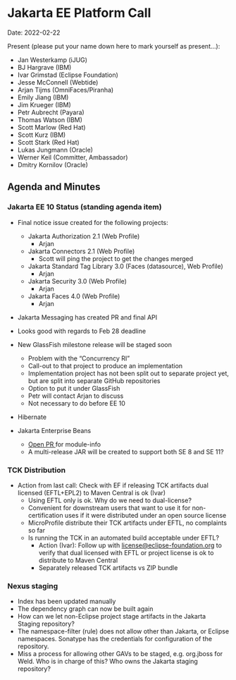 # Jakarta EE Platform Call

Date: 2022-02-22

Present (please put your name down here to mark yourself as present…):

* Jan Westerkamp (iJUG)
* BJ Hargrave (IBM)
* Ivar Grimstad (Eclipse Foundation)
* Jesse McConnell (Webtide)
* Arjan Tijms (OmniFaces/Piranha)
* Emily Jiang (IBM)
* Jim Krueger (IBM)
* Petr Aubrecht (Payara)
* Thomas Watson (IBM)
* Scott Marlow (Red Hat)
* Scott Kurz (IBM)
* Scott Stark (Red Hat)
* Lukas Jungmann (Oracle)
* Werner Keil (Committer, Ambassador)
* Dmitry Kornilov (Oracle)

## Agenda and Minutes

### Jakarta EE 10 Status (standing agenda item)

* Final notice issue created for the following projects:
    * Jakarta Authorization 2.1 (Web Profile)
        * Arjan
    * Jakarta Connectors 2.1 (Web Profile)
        * Scott will ping the project to get the changes merged
    * Jakarta Standard Tag Library 3.0 (Faces (datasource), Web Profile)
        * Arjan
    * Jakarta Security 3.0 (Web Profile)
        * Arjan
    * Jakarta Faces 4.0 (Web Profile)
        * Arjan

* Jakarta Messaging has created PR and final API

* Looks good with regards to Feb 28 deadline

* New GlassFish milestone release will be staged soon
    * Problem with the “Concurrency RI”
    * Call-out to that project to produce an implementation
    * Implementation project has not been split out to separate project yet, but are split into separate GitHub repositories
    * Option to put it under GlassFish
    * Petr will contact Arjan to discuss
    * Not necessary to do before EE 10

* Hibernate

* Jakarta Enterprise Beans
    * [Open PR ](https://github.com/jakartaee/enterprise-beans/pull/141)for module-info
    * A multi-release JAR  will be created to support both SE 8 and SE 11? 

### TCK Distribution
* Action from last call: Check with EF if releasing TCK artifacts dual licensed (EFTL+EPL2) to Maven Central is ok (Ivar)
    * Using EFTL only is ok. Why do we need to dual-license?
    * Convenient for downstream users that want to use it for non-certification uses if it were distributed under an open source license
    * MicroProfile distribute their TCK artifacts under EFTL, no complaints so far
    * Is running the TCK in an automated build acceptable under EFTL?
        * Action (Ivar): Follow up with [license@eclipse-foundation.org](mailto:license@eclipse-foundation.org) to verify that dual licensed with EFTL or project license is ok to distribute to Maven Central
        * Separately released TCK artifacts vs ZIP bundle 

### Nexus staging
* Index has been updated manually
* The dependency graph can now be built again
* How can we let non-Eclipse project stage artifacts in the Jakarta Staging repository?
* The namespace-filter (rule) does not allow other than Jakarta, or Eclipse namespaces. Sonatype has the credentials for configuration of the repository.
* Miss a process for allowing other GAVs to be staged, e.g. org.jboss for Weld. Who is in charge of this? Who owns the Jakarta staging repository?